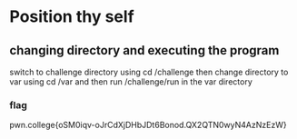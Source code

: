 # Position thy self
## changing directory and executing the program
switch to challenge directory using cd /challenge
then change directory to var using cd /var and then run /challenge/run in the var directory
### flag
pwn.college{oSM0iqv-oJrCdXjDHbJDt6Bonod.QX2QTN0wyN4AzNzEzW}
